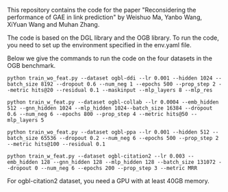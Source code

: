 This repository contains the code for the paper "Reconsidering the performance of GAE in link prediction" by Weishuo Ma, Yanbo Wang, XiYuan Wang and Muhan Zhang.

The code is based on the DGL library and the OGB library. To run the code, you need to set up the environment specified in the env.yaml file.

Below we give the commands to run the code on the four datasets in the OGB benchmark.


```python train_wo_feat.py --dataset ogbl-ddi --lr 0.001 --hidden 1024 --batch_size 8192 --dropout 0.6 --num_neg 1 --epochs 500 --prop_step 2 --metric hits@20 --residual 0.1 --maskinput --mlp_layers 8 --mlp_res```

```python train_w_feat.py --dataset ogbl-collab --lr 0.0004 --emb_hidden 512 --gnn_hidden 1024 --mlp_hidden 1024--batch_size 16384 --dropout 0.6 --num_neg 6 --epochs 800 --prop_step 4 --metric hits@50 --mlp_layers 5```

```python train_wo_feat.py --dataset ogbl-ppa --lr 0.001 --hidden 512 --batch_size 65536 --dropout 0.2 --num_neg 6 --epochs 500 --prop_step 2 --metric hits@100 --residual 0.1```

```python train_w_feat.py --dataset ogbl-citation2 --lr 0.003 --emb_hidden 128 --gnn_hidden 128 --mlp_hidden 128 --batch_size 131072 --dropout 0 --num_neg 6 --epochs 200 --prop_step 3 --metric MRR```


For ogbl-citation2 dataset, you need a GPU with at least 40GB memory.